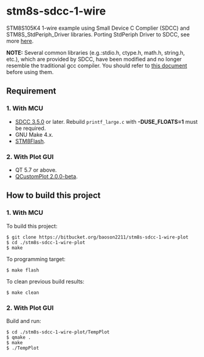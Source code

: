 # stm8s-sdcc-1-wire
STM8S105K4 1-wire example using Small Device C Complier (SDCC) and STM8S_StdPeriph_Driver libraries.
Porting StdPeriph Driver to SDCC, see more [here](https://gist.github.com/baoson2211/f8b96f521b1f0c7d50959c24de129791).

**NOTE:** Several common libraries (e.g.:stdio.h, ctype.h, math.h, string.h, etc.), which are provided by SDCC,
have been modified and no longer resemble the traditional gcc compiler. You should refer to
[this document](http://sdcc.sourceforge.net/mediawiki/index.php/List_of_the_SDCC_library) before using them.

## Requirement

### 1. With MCU

* [SDCC 3.5.0](http://sdcc.sourceforge.net/) or later. Rebuild ```printf_large.c``` with **-DUSE_FLOATS=1** must be required.
* GNU Make 4.x.
* [STM8Flash](https://github.com/vdudouyt/stm8flash).

### 2. With Plot GUI

* QT 5.7 or above.
* [QCustomPlot 2.0.0-beta](http://www.qcustomplot.com/index.php/download).

## How to build this project

### 1. With MCU

To build this project:
```
$ git clone https://bitbucket.org/baoson2211/stm8s-sdcc-1-wire-plot
$ cd ./stm8s-sdcc-1-wire-plot
$ make
```

To programming target:
```
$ make flash
```

To clean previous build results:
```
$ make clean
```

### 2. With Plot GUI

Build and run:
```
$ cd ./stm8s-sdcc-1-wire-plot/TempPlot
$ qmake .
$ make
$ ./TempPlot
```
